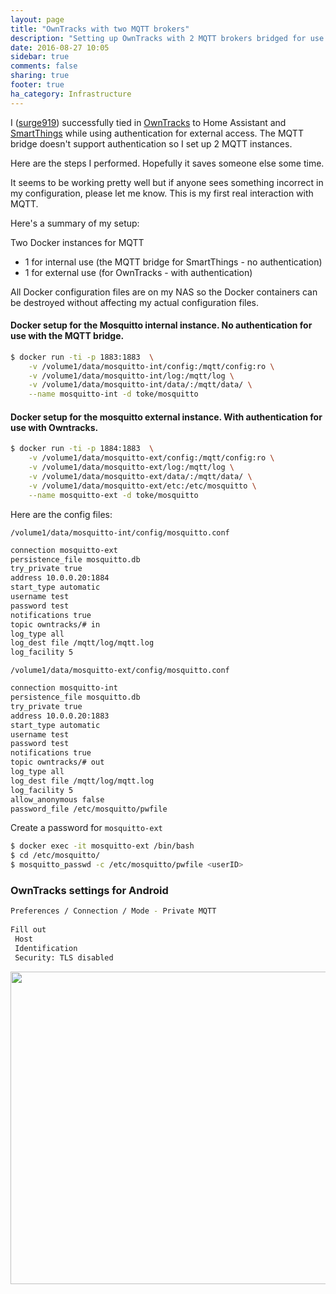 ```yaml
---
layout: page
title: "OwnTracks with two MQTT brokers"
description: "Setting up OwnTracks with 2 MQTT brokers bridged for use with the MQTT bridge for SmartThings."
date: 2016-08-27 10:05
sidebar: true
comments: false
sharing: true
footer: true
ha_category: Infrastructure
---
```


I ([surge919](https://github.com/surge919)) successfully tied in [OwnTracks](http://owntracks.org/) to Home Assistant and [SmartThings](https://www.smartthings.com/) while using authentication for external access. The MQTT bridge doesn't support authentication so I set up 2 MQTT instances.
 
Here are the steps I performed. Hopefully it saves someone else some time.
 
It seems to be working pretty well but if anyone sees something incorrect in my configuration, please let me know. This is my first real interaction with MQTT.
 
Here's a summary of my setup:
 
Two Docker instances for MQTT

- 1 for internal use (the MQTT bridge for SmartThings - no authentication)
- 1 for external use (for OwnTracks - with authentication)
 
All Docker configuration files are on my NAS so the Docker containers can be destroyed without affecting my actual configuration files.
 
#### Docker setup for the Mosquitto internal instance. No authentication for use with the MQTT bridge.

```bash
$ docker run -ti -p 1883:1883  \
    -v /volume1/data/mosquitto-int/config:/mqtt/config:ro \
    -v /volume1/data/mosquitto-int/log:/mqtt/log \
    -v /volume1/data/mosquitto-int/data/:/mqtt/data/ \
    --name mosquitto-int -d toke/mosquitto
```

#### Docker setup for the mosquitto external instance. With authentication for use with Owntracks.

```bash
$ docker run -ti -p 1884:1883  \
    -v /volume1/data/mosquitto-ext/config:/mqtt/config:ro \
    -v /volume1/data/mosquitto-ext/log:/mqtt/log \
    -v /volume1/data/mosquitto-ext/data/:/mqtt/data/ \
    -v /volume1/data/mosquitto-ext/etc:/etc/mosquitto \
    --name mosquitto-ext -d toke/mosquitto
```
 
Here are the config files:

`/volume1/data/mosquitto-int/config/mosquitto.conf`
 
```bash
connection mosquitto-ext
persistence_file mosquitto.db
try_private true
address 10.0.0.20:1884
start_type automatic
username test
password test
notifications true
topic owntracks/# in
log_type all
log_dest file /mqtt/log/mqtt.log 
log_facility 5
```
 
`/volume1/data/mosquitto-ext/config/mosquitto.conf`
 
```bash
connection mosquitto-int
persistence_file mosquitto.db
try_private true
address 10.0.0.20:1883
start_type automatic
username test
password test
notifications true
topic owntracks/# out
log_type all
log_dest file /mqtt/log/mqtt.log
log_facility 5
allow_anonymous false
password_file /etc/mosquitto/pwfile
```
 
Create a password for `mosquitto-ext`
 
```bash
$ docker exec -it mosquitto-ext /bin/bash
$ cd /etc/mosquitto/
$ mosquitto_passwd -c /etc/mosquitto/pwfile <userID>
```
 
### OwnTracks settings for Android
 
```bash
Preferences / Connection / Mode - Private MQTT
 
Fill out
 Host
 Identification
 Security: TLS disabled
```

<img src="//community-home-assistant-assets.s3.amazonaws.com/original/2X/5/5ce27145e5b37bac72859e4c36b8269d14f85ce1.png" width="649" height="500">

